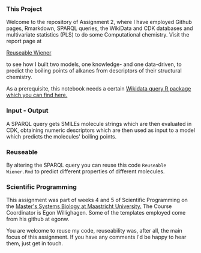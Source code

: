 ### This Project
Welcome to the repository of Assignment 2, where I have employed Github pages, Rmarkdown, 
SPARQL queries, the WikiData and CDK databases and multivariate statistics (PLS) to do some Computational chemistry. 
Visit the report page at 

[Reuseable Wiener](https://carolinecollins.github.io/Assignment-2-MSB1015/Reuseable-Wiener.html)

to see how I built two models, one knowledge- and one data-driven, to predict the boiling points of 
alkanes from descriptors of their structural chemistry.

As a prerequisite, this notebook needs a certain [Wikidata query R package which you can find here.](https://github.com/bearloga/WikidataQueryServiceR)

### Input - Output
A SPARQL query gets SMILEs molecule strings which are then evaluated in CDK, obtaining numeric descriptors
which are then used as input to a model which predicts the molecules' boiling points.

### Reuseable
By altering the SPARQL query you can reuse this code `Reuseable Wiener.Rmd` to predict different properties of different molecules.

### Scientific Programming
This assignment was part of weeks 4 and 5 of Scientific Programming 
on the [Master's Systems Biology at Maastricht University.](https://www.maastrichtuniversity.nl/education/master/master-systems-biology)
The Course Coordinator is Egon Willighagen. Some of the templates employed come from his github at egonw.

You are welcome to reuse my code, reuseability was, after all, the main focus of this assignment. 
If you have any comments I'd be happy to hear them, just get in touch.
